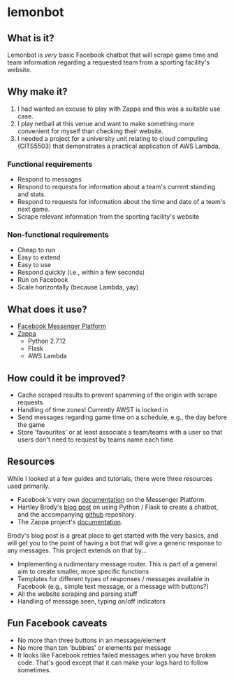 # lemonbot

## What is it?

Lemonbot is *very* basic Facebook chatbot that will scrape game time and team information regarding a requested team from a sporting facility's website.

## Why make it?

1. I had wanted an excuse to play with Zappa and this was a suitable use case.
2. I play netball at this venue and want to make something more convenient for myself than checking their website.
3. I needed a project for a university unit relating to cloud computing (CITS5503) that demonstrates a practical application of AWS Lambda.

### Functional requirements

* Respond to messages
* Respond to requests for information about a team's current standing and stats.
* Respond to requests for information about the time and date of a team's next game.
* Scrape relevant information from the sporting facility's website

### Non-functional requirements

* Cheap to run
* Easy to extend
* Easy to use
* Respond quickly (i.e., within a few seconds)
* Run on Facebook
* Scale horizontally (because Lambda, yay)

## What does it use?

* [Facebook Messenger Platform](https://developers.facebook.com/docs/messenger-platform)
* [Zappa](https://github.com/Miserlou/Zappa)
  * Python 2.7.12
  * Flask
  * AWS Lambda

## How could it be improved?

* Cache scraped results to prevent spamming of the origin with scrape requests
* Handling of time zones! Currently AWST is locked in
* Send messages regarding game time on a schedule, e.g., the day before the game
* Store 'favourites' or at least associate a team/teams with a user so that users don't need to request by teams name each time

## Resources

While I looked at a few guides and tutorials, there were three resources used primarily.

* Facebook's very own [documentation](https://developers.facebook.com/docs/messenger-platform) on the Messenger Platform.
* Hartley Brody's [blog post](https://blog.hartleybrody.com/fb-messenger-bot/)  on using Python / Flask to create a chatbot, and the accompanying [github](https://github.com/hartleybrody/fb-messenger-bot) repository.
* The Zappa project's [documentation](https://github.com/Miserlou/Zappa).

Brody's blog post is a great place to get started with the very basics, and will get you to the point of having a bot that will give a generic response to any messages. This project extends on that by...

* Implementing a rudimentary message router. This is part of a general aim to create smaller, more specific functions
* Templates for different types of responses / messages available in Facebook (e.g., simple text message, or a message with buttons?)
* All the website scraping and parsing stuff
* Handling of message seen, typing on/off indicators

## Fun Facebook caveats

* No more than three buttons in an message/element
* No more than ten 'bubbles' or elements per message
* It looks like Facebook retries failed messages when you have broken code. That's good except that it can make your logs hard to follow sometimes.
